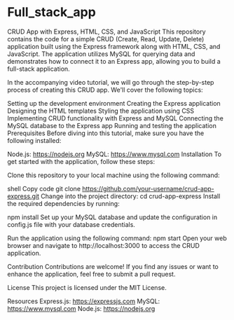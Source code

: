 # Full_stack_app
CRUD App with Express, HTML, CSS, and JavaScript
This repository contains the code for a simple CRUD (Create, Read, Update, Delete) application built using the Express framework along with HTML, CSS, and JavaScript. The application utilizes MySQL for querying data and demonstrates how to connect it to an Express app, allowing you to build a full-stack application.

In the accompanying video tutorial, we will go through the step-by-step process of creating this CRUD app. We'll cover the following topics:

Setting up the development environment
Creating the Express application
Designing the HTML templates
Styling the application using CSS
Implementing CRUD functionality with Express and MySQL
Connecting the MySQL database to the Express app
Running and testing the application
Prerequisites
Before diving into this tutorial, make sure you have the following installed:

Node.js: https://nodejs.org
MySQL: https://www.mysql.com
Installation
To get started with the application, follow these steps:

Clone this repository to your local machine using the following command:

shell
Copy code
git clone https://github.com/your-username/crud-app-express.git
Change into the project directory:
cd crud-app-express
Install the required dependencies by running:

npm install
Set up your MySQL database and update the configuration in config.js file with your database credentials.

Run the application using the following command:
npm start
Open your web browser and navigate to http://localhost:3000 to access the CRUD application.

Contribution
Contributions are welcome! If you find any issues or want to enhance the application, feel free to submit a pull request.

License
This project is licensed under the MIT License.

Resources
Express.js: https://expressjs.com
MySQL: https://www.mysql.com
Node.js: https://nodejs.org
